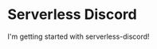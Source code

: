 [_metadata_:title]:- "Getting started with Serverless-Discord"
[_metadata_:layout]:- "index"

# Serverless Discord

I'm getting started with serverless-discord!